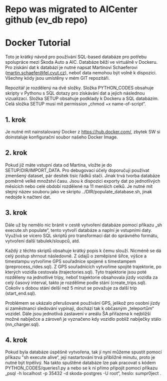 # Repo was migrated to AICenter github (ev_db repo)

# Docker Tutorial
Toto je krátký návod pro používání SQL-based databáze pro potřebu spolupráce mezi Škoda Auto a AIC. Databáze běží ve virtuálně v Dockeru. Pro získání dat k databází je nutné napsat Martinovi Schaeferovi (martin.schaefer@fel.cvut.cz), neboť data nemohou být volně k dispozici. Všechny kódy jsou umístěny v mém GIT repozitáři.

Repozitář je rozdělený na dvě složky. Složka PYTHON_CODES obsahuje skripty v Pythonu s SQL dotazy pro získávání dat a jejich následnou vizualizaci.  Složka SETUP obsahuje podklady k Dockeru a SQL databázím. Celá složka SETUP musí mít permission „chmod +x name-of-script“.

## 1. krok
Je nutné mít nainstalovaný Docker z https://hub.docker.com/, zbytek SW si doinstaluje konfigurační soubor našeho Docker Image.


## 2. krok
Pokud již máte vstupní data od Martina, vložte je do SETUP/DIR/IMPORT_DATA. Pro debugovací účely doporučuji používat zmenšený dataset, pár desítek tisíc řádků stačí. Jinak trvá tvorba databáze poměrně velké množství času. Jsou k dispozici exporty dat po jednotlivých měsících nebo celé období rozdělené na 11 menších celků. Je nutné mít stejný název souboru jako ve skriptu ../DIR/populate_database.sh, jinak nedojde k načtení dat.

## 3. krok
Dále už by nemělo nic bránit v cestě vytvoření databáze pomocí příkazu „sh execute.sh populate“,  tento vytvoří databáze a naplní je vstupními daty. Využívá se vícero SQL skriptů pro transformaci dat do správného formátu, vytvoření další tabulek/sloupců, atd.

Každý z těchto skriptů obsahuje krátký popis k čemu slouží. Nicméně se dá celý postup shrnout následovně. Z údajů o zeměpisné šířce, výšce a timestampu vytvoříme GPS souřadnice spojené s timestampem (preprocess_rides.sql). Z GPS souřadnících vytvoříme spojité trajektorie, po kterých vozidla cestovala (trajectories.sql). Tyto trajektorie jsou poté rozděleny na jednotlivé tripy, neboť trajektorie obsahovala jízdy vozidla za celý časový interval, takto je rozdělíme podle stání (create_trips.sql). Cokoliv s dobou stání delší než 5 minut se považuje za další trip (start_end.sql).

Problémem se ukázalo přerušované používání GPS, jelikož pro osobní jízdy si zaměstnanci sledování vypínají, dochází tak k občasným „teleportům“ vozidel.  Dále jsou jednotlivá zastavení v areálu ŠA přiřazena k nejbližší možné nabíječce a zároveň je vyznačeno kdy vozidlo poblíž nabíječky stálo (nn_charger.sql).


## 4. krok
Pokud byla databáze úspěšně vytvořena, tak jí nyní můžeme spustit pomocí příkazu "sh execute alive“, její nastartování trvá přibližně minutu, proto je nutné být trpělivý. Na takto spuštěné databáze lze pak pracovat s kódem PYTHON_CODES/queries1.py a nebo se k ní přímo připojit pomocí příkazu „psql -h localhost -p 35432 -d skoda-postgres -U root“, heslo: sumpr0ject .
